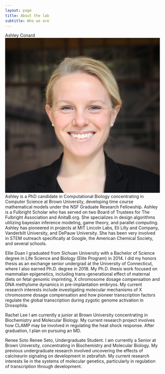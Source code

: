 ```yaml
---
layout: page
title: About the lab
subtitle: Who we are
---
```


Ashley Conard
![Ashley Conard](https://github.com/hanatakei/hanatakei.github.io/blob/master/ashley_conard.JPG)Ashley is a PhD candidate in Computational Biology concentrating in Computer Science at Brown University, developing time course mathematical models under the NSF Graduate Research Fellowship. Ashley is a Fulbright Scholar who has served on two Board of Trustees for The Fulbright Association and AnitaB.org. She specializes in design algorithms utilizing bayesian inference modeling, game theory, and parallel computing. Ashley has pioneered in projects at MIT Lincoln Labs, Eli Lilly and Company, Vanderbilt University, and DePauw University. She has been very involved in STEM outreach specifically at Google, the American Chemical Society, and several schools.

Ellie Duan
I graduated from Sichuan University with a Bachelor of Science degree in Life Science and Biology (Elite Program) in 2014. I did my honors thesis as an exchange senior undergrad at the University of Connecticut, where I also earned Ph.D. degree in 2018. My Ph.D. thesis work focused on mammalian epigenetics, including trans-generational effect of maternal diets on fetal genomic imprinting, X chromosome dosage compensation and DNA methylome dynamics in pre-implantation embryos. My current research interests include investigating molecular mechanisms of X chromosome dosage compensation and how pioneer transcription factors regulate the global transcription during zygotic genome activation in Drosophila. 

Rachel Lee
I am currently a junior at Brown University concentrating in Biochemistry and Molecular Biology. My current research project involves how CLAMP may be involved in regulating the heat shock response. After graduation, I plan on pursuing an MD.  

Renee Soto
Renee Seto, Undergraduate Student.  I am currently a Senior at Brown University, concentrating in Biochemistry and Molecular Biology.  My previous undergraduate research involved uncovering the effects of calcineurin signaling on development in zebrafish.  My current research interests lie in the systems of molecular genetics, particularly in regulation of transcription through development. 
